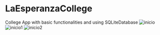 # LaEsperanzaCollege
College App with basic functionalities and using SQLiteDatabase
![inicio](https://user-images.githubusercontent.com/72715151/120265035-5bed7300-c25c-11eb-84dd-0b6b396f3e2c.jpg)
![inicio1](https://user-images.githubusercontent.com/72715151/120265187-b090ee00-c25c-11eb-9db1-21913bd2f9fc.jpg)
![inicio2](https://user-images.githubusercontent.com/72715151/120265418-49276e00-c25d-11eb-813b-70f9a5f70afa.jpg)
